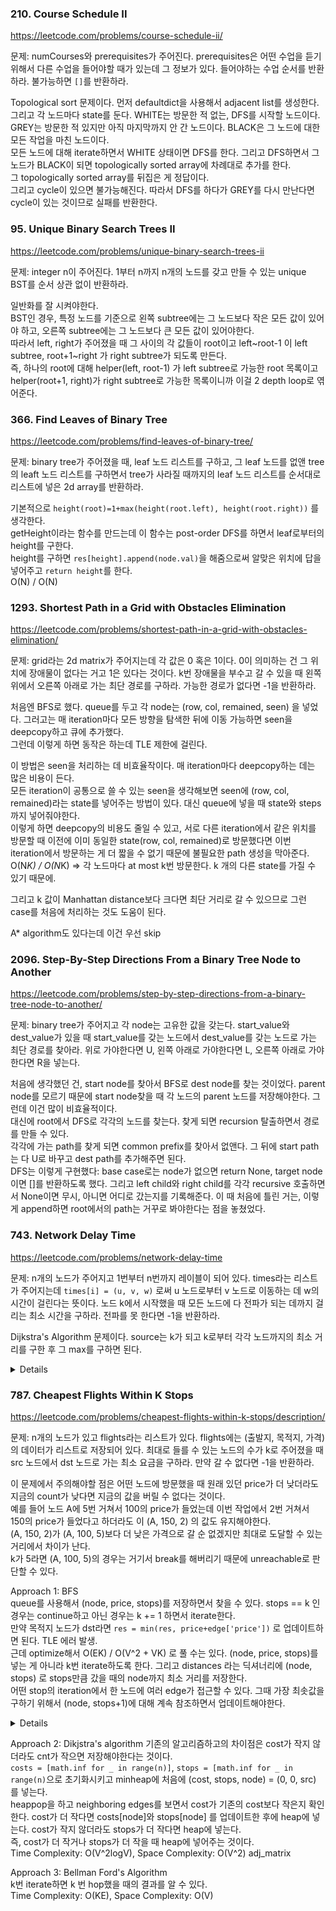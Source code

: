 ### 210. Course Schedule II

https://leetcode.com/problems/course-schedule-ii/

문제: numCourses와 prerequisites가 주어진다. prerequisites은 어떤 수업을 듣기 위해서 다른 수업을 들어야할 때가 있는데 그 정보가 있다. 들어야하는 수업 순서를 반환하라. 불가능하면 `[]`를 반환하라.

Topological sort 문제이다. 먼저 defaultdict을 사용해서 adjacent list를 생성한다.    
그리고 각 노드마다 state를 둔다. WHITE는 방문한 적 없는, DFS를 시작할 노드이다. GREY는 방문한 적 있지만 아직 마지막까지 안 간 노드이다. BLACK은 그 노드에 대한 모든 작업을 마친 노드이다.   
모든 노드에 대해 iterate하면서 WHITE 상태이면 DFS를 한다. 그리고 DFS하면서 그 노드가 BLACK이 되면 topologically sorted array에 차례대로 추가를 한다.   
그 topologically sorted array를 뒤집은 게 정답이다.   
그리고 cycle이 있으면 불가능해진다. 따라서 DFS를 하다가 GREY를 다시 만난다면 cycle이 있는 것이므로 실패를 반환한다.


### 95. Unique Binary Search Trees II

https://leetcode.com/problems/unique-binary-search-trees-ii

문제: integer n이 주어진다. 1부터 n까지 n개의 노드를 갖고 만들 수 있는 unique BST를 순서 상관 없이 반환하라.

일반화를 잘 시켜야한다.    
BST인 경우, 특정 노드를 기준으로 왼쪽 subtree에는 그 노드보다 작은 모든 값이 있어야 하고, 오른쪽 subtree에는 그 노드보다 큰 모든 값이 있어야한다.   
따라서 left, right가 주어졌을 때 그 사이의 각 값들이 root이고 left~root-1 이 left subtree, root+1~right 가 right subtree가 되도록 만든다.   
즉, 하나의 root에 대해 helper(left, root-1) 가 left subtree로 가능한 root 목록이고 helper(root+1, right)가 right subtree로 가능한 목록이니까 이걸 2 depth loop로 엮어준다.


### 366. Find Leaves of Binary Tree

https://leetcode.com/problems/find-leaves-of-binary-tree/

문제: binary tree가 주어졌을 때, leaf 노드 리스트를 구하고, 그 leaf 노드를 없앤 tree의 leaft 노드 리스트를 구하면서 tree가 사라질 때까지의 leaf 노드 리스트를 순서대로 리스트에 넣은 2d array를 반환하라.


기본적으로 `height(root)=1+max(height(root.left), height(root.right))` 를 생각한다.   
getHeight이라는 함수를 만드는데 이 함수는 post-order DFS를 하면서 leaf로부터의 height를 구한다.    
height를 구하면 `res[height].append(node.val)`을 해줌으로써 알맞은 위치에 답을 넣어주고 `return height`를 한다.   
O(N) / O(N)


### 1293. Shortest Path in a Grid with Obstacles Elimination

https://leetcode.com/problems/shortest-path-in-a-grid-with-obstacles-elimination/

문제: grid라는 2d matrix가 주어지는데 각 값은 0 혹은 1이다. 0이 의미하는 건 그 위치에 장애물이 없다는 거고 1은 있다는 것이다. k번 장애물을 부수고 갈 수 있을 때 왼쪽 위에서 오른쪽 아래로 가는 최단 경로를 구하라. 가능한 경로가 없다면 -1을 반환하라.

처음엔 BFS로 했다. queue를 두고 각 node는 (row, col, remained, seen) 을 넣었다. 그러고는 매 iteration마다 모든 방향을 탐색한 뒤에 이동 가능하면 seen을 deepcopy하고 큐에 추가했다.    
그런데 이렇게 하면 동작은 하는데 TLE 제한에 걸린다.      

이 방법은 seen을 처리하는 데 비효율작이다. 매 iteration마다 deepcopy하는 데는 많은 비용이 든다.     
모든 iteration이 공통으로 쓸 수 있는 seen을 생각해보면 seen에 (row, col, remained)라는 state를 넣어주는 방법이 있다. 대신 queue에 넣을 때 state와 steps까지 넣어줘야한다.        
이렇게 하면 deepcopy의 비용도 줄일 수 있고, 서로 다른 iteration에서 같은 위치를 방문할 때 이전에 이미 동일한 state(row, col, remained)로 방문했다면 이번 iteration에서 방문하는 게 더 짧을 수 없기 때문에 불필요한 path 생성을 막아준다.    
O(N*K) / O(N*K)  => 각 노드마다 at most k번 방문한다. k 개의 다른 state를 가질 수 있기 때문에.

그리고 k 값이 Manhattan distance보다 크다면 최단 거리로 갈 수 있으므로 그런 case를 처음에 처리하는 것도 도움이 된다.  

A* algorithm도 있다는데 이건 우선 skip


### 2096. Step-By-Step Directions From a Binary Tree Node to Another

https://leetcode.com/problems/step-by-step-directions-from-a-binary-tree-node-to-another/

문제: binary tree가 주어지고 각 node는 고유한 값을 갖는다. start_value와 dest_value가 있을 때 start_value를 갖는 노드에서 dest_value를 갖는 노드로 가는 최단 경로를 찾아라. 위로 가야한다면 U, 왼쪽 아래로 가야한다면 L, 오른쪽 아래로 가야한다면 R을 넣는다.

처음에 생각했던 건, start node를 찾아서 BFS로 dest node를 찾는 것이었다. parent node를 모르기 때문에 start node찾을 때 각 노드의 parent 노드를 저장해야한다. 그런데 이건 많이 비효율적이다.   
대신에 root에서 DFS로 각각의 노드를 찾는다. 찾게 되면 recursion 탈출하면서 경로를 만들 수 있다.   
각각에 가는 path를 찾게 되면 common prefix를 찾아서 없앤다. 그 뒤에 start path는 다 U로 바꾸고 dest path를 추가해주면 된다.   
DFS는 이렇게 구현했다: base case로는 node가 없으면 return None, target node이면 []를 반환하도록 했다. 그리고 left child와 right child를 각각 recursive 호출하면서 None이면 무시, 아니면 어디로 갔는지를 기록해준다. 이 때 처음에 틀린 거는, 이렇게 append하면 root에서의 path는 거꾸로 봐야한다는 점을 놓쳤었다.


### 743. Network Delay Time

https://leetcode.com/problems/network-delay-time

문제: n개의 노드가 주어지고 1번부터 n번까지 레이블이 되어 있다. times라는 리스트가 주어지는데 `times[i] = (u, v, w)` 로써 u 노드로부터 v 노드로 이동하는 데 w의 시간이 걸린다는 뜻이다. 노드 k에서 시작했을 때 모든 노드에 다 전파가 되는 데까지 걸리는 최소 시간을 구하라. 전파를 못 한다면 -1을 반환하라.

Dijkstra's Algorithm 문제이다. source는 k가 되고 k로부터 각각 노드까지의 최소 거리를 구한 후 그 max를 구하면 된다.

<details>

```python
class Solution:
    def networkDelayTime(self, times: List[List[int]], n: int, k: int) -> int:
        # Dijkstra's Algorithm으로 source로부터의 최소 cost를 다 구하고 그것들의 max를 구한다.
        d = {}  # value: distance, 만약 path가 필요하다면 (distance, previous) 이렇게 넣으면 된다.
        for i in range(n):
            d[i+1] = math.inf
        d[k] = 0

        adj_matrix = [[] for _ in range(n+1)]  # (dest, cost)
        for time in times:
            src, dest, cost = time
            adj_matrix[src].append((dest, cost))

        heap = [(0, k, k)]  # (distance, next, previous)
        
        while True:
            next_cost, next_vertex, prev_vertex = heapq.heappop(heap)
            for dest, cost in adj_matrix[next_vertex]:
                if d[dest] <= d[next_vertex] + cost:
                    continue
                d[dest] = d[next_vertex] + cost
                heapq.heappush(heap, (cost, dest, next_vertex))
            if len(heap) == 0:
                break

        res = max(map(lambda x: d[x], d))
        return res if res != math.inf else -1
```

</details>


### 787. Cheapest Flights Within K Stops

https://leetcode.com/problems/cheapest-flights-within-k-stops/description/
    
문제: n개의 노드가 있고 flights라는 리스트가 있다. flights에는 (출발지, 목적지, 가격) 의 데이터가 리스트로 저장되어 있다. 최대로 들를 수 있는 노드의 수가 k로 주어졌을 때 src 노드에서 dst 노드로 가는 최소 요금을 구하라. 만약 갈 수 없다면 -1을 반환하라.

이 문제에서 주의해야할 점은 어떤 노드에 방문했을 때 원래 있던 price가 더 낮더라도 지금의 count가 낮다면 지금의 값을 버릴 수 없다는 것이다.    
예를 들어 노드 A에 5번 거쳐서 100의 price가 들었는데 이번 작업에서 2번 거쳐서 150의 price가 들었다고 하더라도 이 (A, 150, 2) 의 값도 유지해야한다.   
(A, 150, 2)가 (A, 100, 5)보다 더 낮은 가격으로 갈 순 없겠지만 최대로 도달할 수 있는 거리에서 차이가 난다.   
k가 5라면 (A, 100, 5)의 경우는 거기서 break를 해버리기 때문에 unreachable로 판단할 수 있다.   

Approach 1: BFS   
queue를 사용해서 (node, price, stops)를 저장하면서 찾을 수 있다. stops == k 인 경우는 continue하고 아닌 경우는 k += 1 하면서 iterate한다.     
만약 목적지 노드가 dst라면 `res = min(res, price+edge['price'])` 로 업데이트하면 된다.
TLE 에러 발생.   
근데 optimize해서 O(EK) / O(V^2 + VK) 로 풀 수는 있다. (node, price, stops)를 넣는 게 아니라 k번 iterate하도록 한다. 
그리고 distances 라는 딕셔너리에 (node, stops) 로 stops만큼 갔을 때의 node까지 최소 거리를 저장한다.    
어떤 stop의 iteration에서 한 노드에 여러 edge가 접근할 수 있다. 그때 가장 최솟값을 구하기 위해서 (node, stops+1)에 대해 계속 참조하면서 업데이트해야한다.

<details>

```python
        while bfsQ and stops < K + 1:
            
            # Iterate on current level
            length = len(bfsQ)
            for _ in range(length):
                node = bfsQ.popleft()
                
                # Loop over neighbors of popped node
                for nei in range(n):
                    if adj_matrix[node][nei] > 0:
                        dU = distances.get((node, stops), float("inf"))  # 이 값은 항상 있다. 이전 iteration에서 만든 값이다.
                        dV = distances.get((nei, stops + 1), float("inf"))  # 아직 unreached 상태라면 inf일테다. 있다면 다른 노드에서 간 결과인데 그거랑 비교하는 것이다.
                        wUV = adj_matrix[node][nei]
                        
                        if dU + wUV < dV:
                            distances[nei, stops + 1] = dU + wUV
                            bfsQ.append(nei)
```

</details>


Approach 2: Dikjstra's algorithm
기존의 알고리즘하고의 차이점은 cost가 작지 않더라도 cnt가 작으면 저장해야한다는 것이다.   
`costs = [math.inf for _ in range(n)]`, `stops = [math.inf for _ in range(n)`으로 초기화시키고 minheap에 처음에 (cost, stops, node) = (0, 0, src) 를 넣는다.   
heappop을 하고 neighboring edges를 보면서 cost가 기존의 cost보다 작은지 확인한다. cost가 더 작다면 costs[node]와 stops[node] 를 업데이트한 후에 heap에 넣는다. cost가 작지 않더라도 stops가 더 작다면 heap에 넣는다.   
즉, cost가 더 작거나 stops가 더 작을 때 heap에 넣어주는 것이다.   
Time Complexity: O(V^2logV), Space Complexity: O(V^2) adj_matrix

Approach 3: Bellman Ford's Algorithm   
k번 iterate하면 k 번 hop했을 때의 결과를 알 수 있다.   
Time Complexity: O(KE), Space Complexity: O(V)


